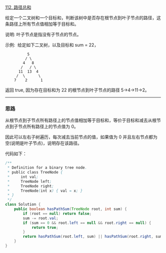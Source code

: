 [112. 路径总和](https://leetcode-cn.com/problems/path-sum)

给定一个二叉树和一个目标和，判断该树中是否存在根节点到叶子节点的路径，这条路径上所有节点值相加等于目标和。

说明: 叶子节点是指没有子节点的节点。

示例: 
给定如下二叉树，以及目标和 sum = 22，

              5
             / \
            4   8
           /   / \
          11  13  4
         /  \      \
        7    2      1
返回 true, 因为存在目标和为 22 的根节点到叶子节点的路径 5->4->11->2。

<hr/>

### 思路

从根节点到子节点所有路径上的节点值相加等于目标和，等价于目标和减去从根节点到子节点所有路径上的节点值为 0。

因此可以左右子树遍历，每次减去当前节点的值，如果值为 0 并且左右节点都为空(说明是叶子节点)，说明存在该路径。

代码如下：

```java
/**
 * Definition for a binary tree node.
 * public class TreeNode {
 *     int val;
 *     TreeNode left;
 *     TreeNode right;
 *     TreeNode(int x) { val = x; }
 * }
 */
class Solution {
    public boolean hasPathSum(TreeNode root, int sum) {
        if (root == null) return false;
        sum -= root.val;
        if (sum == 0 && root.left == null && root.right == null) {
            return true;
        }
        return hasPathSum(root.left, sum) || hasPathSum(root.right, sum);
    }
}
```